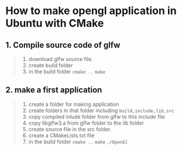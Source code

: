# How to make opengl application in Ubuntu with CMake
## 1. Compile source code of glfw
> 1. download glfw source file.
> 2. create build folder
> 3. in the build folder
>   `cmake ..`
    `make`
## 2. make a first application 
> 1. create a folder for making application
> 2. create folders in that folder including `build,include,lib,src`
>3. copy compiled inlude folder from glfw to this include file
>4. copy libglfw3.a from glfw folder to the lib folder
> 4. create source file in the src folder.
> 5. create a CMakeLists.txt file
> 6. in the build folder 
`cmake ..`
`make`
`./OpenGl`
 